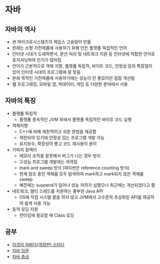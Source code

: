# 자바

## 자바의 역사

- 썬 마이크로시스템즈의 제임스 고슬링이 만듦
- 원래는 소형 가전제품에 사용하기 위해 만든 플랫폼 독립적인 언어
- 인터넷 시대가 도래하면서, 분산 처리 및 네트워크 지원 등 인터넷에 적합한 언어로 포지셔닝하여 인기가 많아짐
- 언어가 근본적으로 객체 지향, 플랫폼 독립적, 바이트 코드, 안정성 등의 특장점이 있어 인터넷 시대의 프로그램에 잘 맞음
- 본래 목적인 가전제품에 사용하기에는 성능이 안 좋았지만 점점 개선됨
- 웹 프로그래밍, 모바일 앱, 빅데이터, 게임 등 다양한 분야에서 사용

## 자바의 특징

- 플랫폼 독립적
  - 플랫폼 종속적인 JVM 위에서 플랫폼 독립적인 바이트 코드 실행
- 객체지향
  - C++에 비해 제한적이고 쉬운 문법을 제공함
  - 제한되어 있기에 안정성 있는 프로그램 개발 가능
  - 유지보수, 확장성이 좋고 코드 재사용이 용이
- 가비지 컬렉터
  - 메모리 조작을 잘못해서 버그가 나는 경우 방지
  - 고성능 프로그램 개발에는 꺼려짐
  - mark and sweep 방식 (파이썬은 reference counting 방식)
  - 현재 참조 중인 객체를 모두 탐색하여 mark하고 mark되지 않은 객체를 sweep
  - 예전에는 suspend가 일어나 성능 저하가 심했으나 최근에는 개선되었다고 함
- 네트워크, 멀티 스레드를 지원하는 풍부한 Java API
  - OS에 직접 시스템 콜을 하지 않고 JVM에서 고수준의 추상화된 API를 제공하여 쉽게 사용 가능
- 동적 로딩 지원
  - 런타임에 필요할 때 Class 로딩

## 공부

- [이것이 자바다(개정판) 스터디](https://whal.eu/l/7G3RDz07)
- [자바 입문](https://school.programmers.co.kr/learn/courses/5/5-%EB%AC%B4%EB%A3%8C-%EC%9E%90%EB%B0%94-%EC%9E%85%EB%AC%B8)
- [자바 중급](https://school.programmers.co.kr/learn/courses/9/9-%EC%9E%90%EB%B0%94-%EC%A4%91%EA%B8%89)
